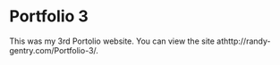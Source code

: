 # Portfolio 3

This was my 3rd Portolio website. You can view the site athttp://randy-gentry.com/Portfolio-3/.
